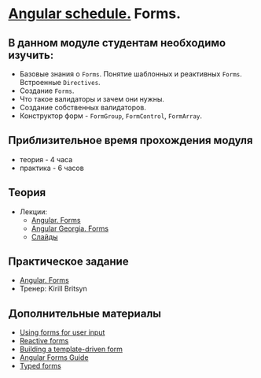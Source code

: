 # [Angular schedule.](../../README.md) Forms.

## В данном модуле студентам необходимо изучить:

- Базовые знания о `Forms`. Понятие шаблонных и реактивных `Forms`. Встроенные `Directives`.
- Создание `Forms`.
- Что такое валидаторы и зачем они нужны.
- Создание собственных валидаторов.
- Конструктор форм - `FormGroup`, `FormControl`, `FormArray`.

## Приблизительное время прохождения модуля

- теория - 4 часа
- практика - 6 часов

## Теория

- Лекции:
  - [Angular. Forms](https://www.youtube.com/watch?v=t6kyXkl5qNw)
  - [Angular Georgia. Forms](https://www.youtube.com/watch?v=I_1fm5wx7_4)
  - [Слайды](https://slides.com/pavelrazuvalau/angular-forms)

## Практическое задание
- [Angular. Forms](https://github.com/rolling-scopes-school/tasks/blob/master/tasks/angular/forms.md)
- Тренер: Kirill Britsyn

## Дополнительные материалы

- [Using forms for user input](https://angular.io/start/forms)
- [Reactive forms](https://angular.io/guide/reactive-forms)
- [Building a template-driven form](https://angular.io/guide/forms)
- [Angular Forms Guide](https://blog.angular-university.io/introduction-to-angular-2-forms-template-driven-vs-model-driven/)
- [Typed forms](https://angular.io/guide/typed-forms)
